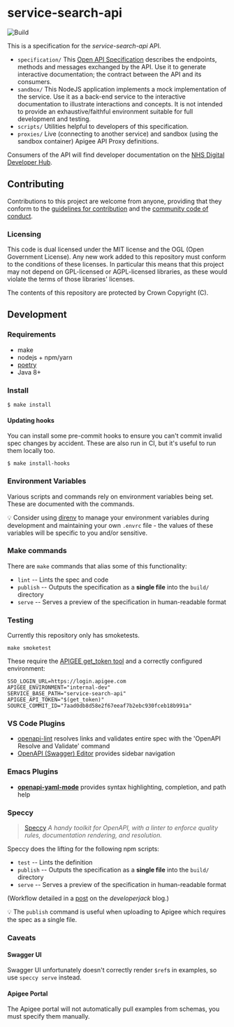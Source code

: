 # service-search-api

![Build](https://github.com/NHSDigital/service-search-api/workflows/Build/badge.svg?branch=master)

This is a specification for the _service-search-api_ API.

-   `specification/` This [Open API Specification](https://swagger.io/docs/specification/about/) describes the endpoints, methods and messages exchanged by the API. Use it to generate interactive documentation; the contract between the API and its consumers.
-   `sandbox/` This NodeJS application implements a mock implementation of the service. Use it as a back-end service to the interactive documentation to illustrate interactions and concepts. It is not intended to provide an exhaustive/faithful environment suitable for full development and testing.
-   `scripts/` Utilities helpful to developers of this specification.
-   `proxies/` Live (connecting to another service) and sandbox (using the sandbox container) Apigee API Proxy definitions.

Consumers of the API will find developer documentation on the [NHS Digital Developer Hub](https://digital.nhs.uk/developer).

## Contributing

Contributions to this project are welcome from anyone, providing that they conform to the [guidelines for contribution](https://github.com/NHSDigital/service-search-api/blob/master/CONTRIBUTING.md) and the [community code of conduct](https://github.com/NHSDigital/service-search-api/blob/master/CODE_OF_CONDUCT.md).

### Licensing

This code is dual licensed under the MIT license and the OGL (Open Government License). Any new work added to this repository must conform to the conditions of these licenses. In particular this means that this project may not depend on GPL-licensed or AGPL-licensed libraries, as these would violate the terms of those libraries' licenses.

The contents of this repository are protected by Crown Copyright (C).

## Development

### Requirements

-   make
-   nodejs + npm/yarn
-   [poetry](https://github.com/python-poetry/poetry)
-   Java 8+

### Install

```
$ make install
```

#### Updating hooks

You can install some pre-commit hooks to ensure you can't commit invalid spec changes by accident. These are also run
in CI, but it's useful to run them locally too.

```
$ make install-hooks
```

### Environment Variables

Various scripts and commands rely on environment variables being set. These are documented with the commands.

:bulb: Consider using [direnv](https://direnv.net/) to manage your environment variables during development and maintaining your own `.envrc` file - the values of these variables will be specific to you and/or sensitive.

### Make commands

There are `make` commands that alias some of this functionality:

-   `lint` -- Lints the spec and code
-   `publish` -- Outputs the specification as a **single file** into the `build/` directory
-   `serve` -- Serves a preview of the specification in human-readable format

### Testing

Currently this repository only has smoketests.

```
make smoketest
```

These require the [APIGEE get_token tool](https://docs.apigee.com/api-platform/system-administration/using-gettoken) and a correctly configured environment:

```
SSO_LOGIN_URL=https://login.apigee.com
APIGEE_ENVIRONMENT="internal-dev"
SERVICE_BASE_PATH="service-search-api"
APIGEE_API_TOKEN="$(get_token)"
SOURCE_COMMIT_ID="7aad0db8d58e2f67eeaf7b2ebc930fceb18b991a"
```

### VS Code Plugins

-   [openapi-lint](https://marketplace.visualstudio.com/items?itemName=mermade.openapi-lint) resolves links and validates entire spec with the 'OpenAPI Resolve and Validate' command
-   [OpenAPI (Swagger) Editor](https://marketplace.visualstudio.com/items?itemName=42Crunch.vscode-openapi) provides sidebar navigation

### Emacs Plugins

-   [**openapi-yaml-mode**](https://github.com/esc-emacs/openapi-yaml-mode) provides syntax highlighting, completion, and path help

### Speccy

> [Speccy](http://speccy.io/) _A handy toolkit for OpenAPI, with a linter to enforce quality rules, documentation rendering, and resolution._

Speccy does the lifting for the following npm scripts:

-   `test` -- Lints the definition
-   `publish` -- Outputs the specification as a **single file** into the `build/` directory
-   `serve` -- Serves a preview of the specification in human-readable format

(Workflow detailed in a [post](https://developerjack.com/blog/2018/maintaining-large-design-first-api-specs/) on the _developerjack_ blog.)

:bulb: The `publish` command is useful when uploading to Apigee which requires the spec as a single file.

### Caveats

#### Swagger UI

Swagger UI unfortunately doesn't correctly render `$ref`s in examples, so use `speccy serve` instead.

#### Apigee Portal

The Apigee portal will not automatically pull examples from schemas, you must specify them manually.
